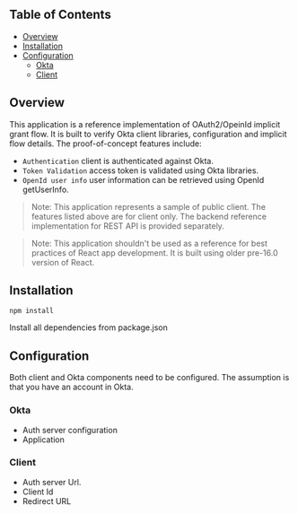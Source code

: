 ## Table of Contents

- [Overview](#overview)
- [Installation](#installation)
- [Configuration](#configuration)
  - [Okta](#okta)
  - [Client](#client)

## Overview

This application is a reference implementation of OAuth2/OpeinId implicit grant flow. It is built to verify Okta client libraries, configuration and implicit flow details. 
The proof-of-concept features include:

* `Authentication` client is authenticated against Okta.
* `Token Validation` access token is validated using Okta libraries.
* `OpenId user info` user information can be retrieved using OpenId getUserInfo.

>Note: This application represents a sample of public client. The features listed above are for client only. The backend reference implementation for REST API is provided separately.

>Note: This application shouldn't be used as a reference for best practices of React app development. It is built using older pre-16.0 version of React.

## Installation

`npm install`

Install all dependencies from package.json

## Configuration

Both client and Okta components need to be configured. The assumption is that you have an account in Okta.

### Okta

* Auth server configuration
* Application

### Client

* Auth server Url.
* Client Id
* Redirect URL

